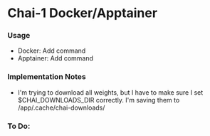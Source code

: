 # Chai-1 Docker/Apptainer

### Usage
- Docker: Add command
- Apptainer: Add command


### Implementation Notes
- I'm trying to download all weights, but I have to make sure I set $CHAI_DOWNLOADS_DIR correctly. I'm saving them to /app/.cache/chai-downloads/

### To Do:
